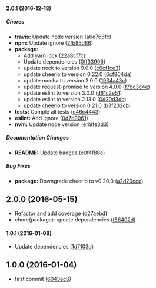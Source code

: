 #### 2.0.1 (2016-12-18)

##### Chores

* **travis:** Update node version ([a6e766fc](https://github.com/lgaticaq/codigo-postal/commit/a6e766fc2ff34f7b1ec3b435adfaf73599c592f9))
* **npm:** Update ignore ([2fb85d86](https://github.com/lgaticaq/codigo-postal/commit/2fb85d864a7b911b420197536ab6491625736426))
* **package:**
  * Add yarn.lock ([22a8cf7c](https://github.com/lgaticaq/codigo-postal/commit/22a8cf7c75460d544fe962ec929222ec2f7646fb))
  * Update dependencies ([0ff33906](https://github.com/lgaticaq/codigo-postal/commit/0ff339067ec4bbb74d780a7f65fe29de696465ca))
  * update nock to version 9.0.0 ([c6cf1ce3](https://github.com/lgaticaq/codigo-postal/commit/c6cf1ce3c3026d1df26fa4fa9497f262dcb90561))
  * update cheerio to version 0.22.0 ([6cf904da](https://github.com/lgaticaq/codigo-postal/commit/6cf904dac8784ae5999a1c421ab0956497a6a4c2))
  * update mocha to version 3.0.0 ([1934a43c](https://github.com/lgaticaq/codigo-postal/commit/1934a43c361b431c27e952214df373bc0f89e4ba))
  * update request-promise to version 4.0.0 ([f76c3c4e](https://github.com/lgaticaq/codigo-postal/commit/f76c3c4e1173e6e203f18671f0928b1673879741))
  * update eslint to version 3.0.0 ([d61c2e51](https://github.com/lgaticaq/codigo-postal/commit/d61c2e515915bd487608b63730b869bda1ded365))
  * update eslint to version 2.13.0 ([0d30d3dc](https://github.com/lgaticaq/codigo-postal/commit/0d30d3dccb0591a4abb32b39d0024d7af41fd81f))
  * update cheerio to version 0.21.0 ([b3f232cb](https://github.com/lgaticaq/codigo-postal/commit/b3f232cb3b43ef47de78fa88e58ffcbc59f4a70b))
* **tests:** Comple all tests ([e46c4443](https://github.com/lgaticaq/codigo-postal/commit/e46c4443af1033bfac98bd4a9d80948510c2d6f8))
* **eslint:** Add ignore ([0d7b9061](https://github.com/lgaticaq/codigo-postal/commit/0d7b9061c9fd20093c547eddb7fd55d0944f3922))
* **nvm:** Update node version ([e49fe3d3](https://github.com/lgaticaq/codigo-postal/commit/e49fe3d38cbe82965fc466600f4dcb9f14134cf4))

##### Documentation Changes

* **README:** Update badges ([e0f4f88e](https://github.com/lgaticaq/codigo-postal/commit/e0f4f88ea1fb61d962b71e38f5247bac3482e928))

##### Bug Fixes

* **package:** Downgrade cheerio to v0.20.0 ([a2d20cce](https://github.com/lgaticaq/codigo-postal/commit/a2d20cce94c17fb369f70280ce77861977c37fe7))

## 2.0.0 (2016-05-15)

* Refactor and add coverage ([d27aebd](https://github.com/lgaticaq/codigo-postal/commit/d27aebd))
* chore(package): update dependencies ([f86402d](https://github.com/lgaticaq/codigo-postal/commit/f86402d))

#### 1.0.1 (2016-01-08)

* Update dependencies ([1d7103d](https://github.com/lgaticaq/codigo-postal/commit/1d7103d))

## 1.0.0 (2016-01-04)

* first commit ([6043ec6](https://github.com/lgaticaq/codigo-postal/commit/6043ec6))
